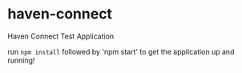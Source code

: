 # haven-connect
Haven Connect Test Application

run `npm install` followed by 'npm start' to get the application up and running!
